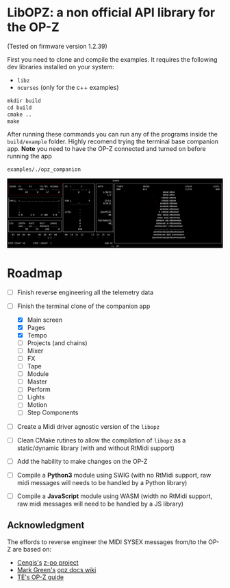 # LibOPZ: a non official API library for the OP-Z
(Tested on firmware version 1.2.39)

First you need to clone and compile the examples. It requires the following dev libraries installed on your system:

- `libz`
- `ncurses` (only for the  c++ examples) 

```
mkdir build
cd build
cmake ..
make
```

After running these commands you can run any of the programs inside the `build/example` folder. 
Highly recomend trying the terminal base companion app. 
**Note** you need to have the OP-Z connected and turned on before running the app 

```
examples/./opz_companion
```

![gif](.github/000.gif)

# Roadmap

- [ ] Finish reverse engineering all the telemetry data
- [ ] Finish the terminal clone of the companion app
    - [x] Main screen
    - [x] Pages
    - [x] Tempo
    - [ ] Projects (and chains)
    - [ ] Mixer
    - [ ] FX
    - [ ] Tape
    - [ ] Module
    - [ ] Master
    - [ ] Perform
    - [ ] Lights
    - [ ] Motion
    - [ ] Step Components
- [ ] Create a Midi driver agnostic version of the `libopz`
- [ ] Clean CMake rutines to allow the compilation of `libopz` as a static/dynamic library (with and without RtMidi support)
- [ ] Add the hability to make changes on the OP-Z 
- [ ] Compile a **Python3** module using SWIG (with no RtMidi support, raw midi messages will needs to be handled by a Python library)
- [ ] Compile a **JavaScript** module using WASM (width no RtMidi support, raw midi messages will need to be handled by a JS library)


## Acknowledgment

The effords to reverse engineer the MIDI SYSEX messages from/to the OP-Z are based on:

- [Cengis's](https://github.com/lrk) [z-po project](https://github.com/lrk/z-po-project)
- [Mark Green's](https://github.com/hyphz) [opz docs wiki](https://github.com/hyphz/opzdoc/wiki/)
- [TE's OP-Z guide](https://teenage.engineering/guides/op-z)
